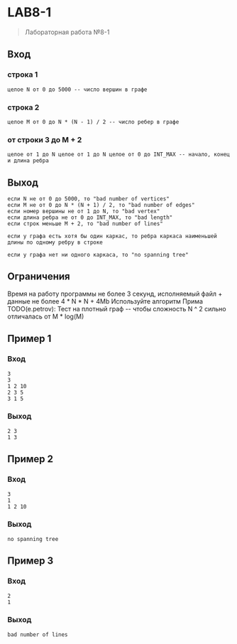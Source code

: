 # LAB8-1
> Лабораторная работа №8-1
## Вход
### строка 1
```
целое N от 0 до 5000 -- число вершин в графе
```
### строка 2
```
целое M от 0 до N * (N - 1) / 2 -- число ребер в графе
```
### от строки 3 до M + 2
```
целое от 1 до N целое от 1 до N целое от 0 до INT_MAX -- начало, конец и длина ребра
```
## Выход
```
если N не от 0 до 5000, то "bad number of vertices"
если M не от 0 до N * (N + 1) / 2, то "bad number of edges"
если номер вершины не от 1 до N, то "bad vertex"
если длина ребра не от 0 до INT_MAX, то "bad length"
если строк меньше M + 2, то "bad number of lines"

если у графа есть хотя бы один каркас, то ребра каркаса наименьшей длины по одному ребру в строке

если у графа нет ни одного каркаса, то "no spanning tree"
```
## Ограничения
Время на работу программы не более 3 секунд, исполняемый файл + данные не более 4 * N * N + 4Mb
Используйте алгоритм Прима
TODO(e.petrov): Тест на плотный граф -- чтобы сложность N ^ 2 сильно отличалась от M * log(M)
## Пример 1
### Вход
```
3
3
1 2 10
2 3 5
3 1 5
```
### Выход
```
2 3
1 3
```
## Пример 2
### Вход
```
3
1
1 2 10
```
### Выход
```
no spanning tree
```
## Пример 3
### Вход
```
2
1
```
### Выход
```
bad number of lines
```
